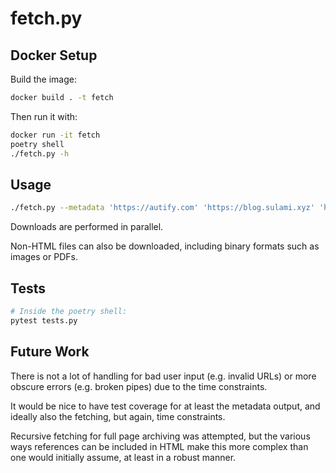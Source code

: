 # fetch.py

## Docker Setup

Build the image:

```sh
docker build . -t fetch
```

Then run it with:

```sh
docker run -it fetch
poetry shell
./fetch.py -h
```

## Usage

```sh
./fetch.py --metadata 'https://autify.com' 'https://blog.sulami.xyz' 'https://blog.sulami.xyz/raw/pubkey.txt'
```

Downloads are performed in parallel.

Non-HTML files can also be downloaded, including binary formats such
as images or PDFs.

## Tests

```sh
# Inside the poetry shell:
pytest tests.py
```

## Future Work

There is not a lot of handling for bad user input (e.g. invalid URLs)
or more obscure errors (e.g. broken pipes) due to the time
constraints.

It would be nice to have test coverage for at least the metadata
output, and ideally also the fetching, but again, time constraints.

Recursive fetching for full page archiving was attempted, but the
various ways references can be included in HTML make this more complex
than one would initially assume, at least in a robust manner.
